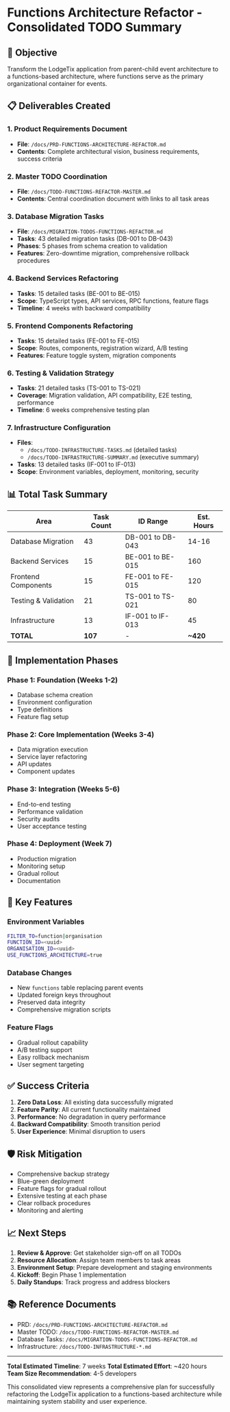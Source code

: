 # Functions Architecture Refactor - Consolidated TODO Summary

## 🎯 Objective
Transform the LodgeTix application from parent-child event architecture to a functions-based architecture, where functions serve as the primary organizational container for events.

## 📋 Deliverables Created

### 1. Product Requirements Document
- **File**: `/docs/PRD-FUNCTIONS-ARCHITECTURE-REFACTOR.md`
- **Contents**: Complete architectural vision, business requirements, success criteria

### 2. Master TODO Coordination
- **File**: `/docs/TODO-FUNCTIONS-REFACTOR-MASTER.md`
- **Contents**: Central coordination document with links to all task areas

### 3. Database Migration Tasks
- **File**: `/docs/MIGRATION-TODOS-FUNCTIONS-REFACTOR.md`
- **Tasks**: 43 detailed migration tasks (DB-001 to DB-043)
- **Phases**: 5 phases from schema creation to validation
- **Features**: Zero-downtime migration, comprehensive rollback procedures

### 4. Backend Services Refactoring
- **Tasks**: 15 detailed tasks (BE-001 to BE-015)
- **Scope**: TypeScript types, API services, RPC functions, feature flags
- **Timeline**: 4 weeks with backward compatibility

### 5. Frontend Components Refactoring
- **Tasks**: 15 detailed tasks (FE-001 to FE-015)
- **Scope**: Routes, components, registration wizard, A/B testing
- **Features**: Feature toggle system, migration components

### 6. Testing & Validation Strategy
- **Tasks**: 21 detailed tasks (TS-001 to TS-021)
- **Coverage**: Migration validation, API compatibility, E2E testing, performance
- **Timeline**: 6 weeks comprehensive testing plan

### 7. Infrastructure Configuration
- **Files**: 
  - `/docs/TODO-INFRASTRUCTURE-TASKS.md` (detailed tasks)
  - `/docs/TODO-INFRASTRUCTURE-SUMMARY.md` (executive summary)
- **Tasks**: 13 detailed tasks (IF-001 to IF-013)
- **Scope**: Environment variables, deployment, monitoring, security

## 📊 Total Task Summary

| Area | Task Count | ID Range | Est. Hours |
|------|------------|----------|------------|
| Database Migration | 43 | DB-001 to DB-043 | 14-16 |
| Backend Services | 15 | BE-001 to BE-015 | 160 |
| Frontend Components | 15 | FE-001 to FE-015 | 120 |
| Testing & Validation | 21 | TS-001 to TS-021 | 80 |
| Infrastructure | 13 | IF-001 to IF-013 | 45 |
| **TOTAL** | **107** | - | **~420** |

## 🚀 Implementation Phases

### Phase 1: Foundation (Weeks 1-2)
- Database schema creation
- Environment configuration
- Type definitions
- Feature flag setup

### Phase 2: Core Implementation (Weeks 3-4)
- Data migration execution
- Service layer refactoring
- API updates
- Component updates

### Phase 3: Integration (Weeks 5-6)
- End-to-end testing
- Performance validation
- Security audits
- User acceptance testing

### Phase 4: Deployment (Week 7)
- Production migration
- Monitoring setup
- Gradual rollout
- Documentation

## 🔑 Key Features

### Environment Variables
```bash
FILTER_TO=function|organisation
FUNCTION_ID=<uuid>
ORGANISATION_ID=<uuid>
USE_FUNCTIONS_ARCHITECTURE=true
```

### Database Changes
- New `functions` table replacing parent events
- Updated foreign keys throughout
- Preserved data integrity
- Comprehensive migration scripts

### Feature Flags
- Gradual rollout capability
- A/B testing support
- Easy rollback mechanism
- User segment targeting

## ✅ Success Criteria

1. **Zero Data Loss**: All existing data successfully migrated
2. **Feature Parity**: All current functionality maintained
3. **Performance**: No degradation in query performance
4. **Backward Compatibility**: Smooth transition period
5. **User Experience**: Minimal disruption to users

## 🛡️ Risk Mitigation

- Comprehensive backup strategy
- Blue-green deployment
- Feature flags for gradual rollout
- Extensive testing at each phase
- Clear rollback procedures
- Monitoring and alerting

## 📈 Next Steps

1. **Review & Approve**: Get stakeholder sign-off on all TODOs
2. **Resource Allocation**: Assign team members to task areas
3. **Environment Setup**: Prepare development and staging environments
4. **Kickoff**: Begin Phase 1 implementation
5. **Daily Standups**: Track progress and address blockers

## 📚 Reference Documents

- PRD: `/docs/PRD-FUNCTIONS-ARCHITECTURE-REFACTOR.md`
- Master TODO: `/docs/TODO-FUNCTIONS-REFACTOR-MASTER.md`
- Database Tasks: `/docs/MIGRATION-TODOS-FUNCTIONS-REFACTOR.md`
- Infrastructure: `/docs/TODO-INFRASTRUCTURE-*.md`

---

**Total Estimated Timeline**: 7 weeks
**Total Estimated Effort**: ~420 hours
**Team Size Recommendation**: 4-5 developers

This consolidated view represents a comprehensive plan for successfully refactoring the LodgeTix application to a functions-based architecture while maintaining system stability and user experience.